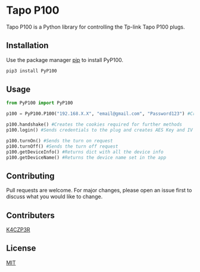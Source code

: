 # Tapo P100
Tapo P100 is a Python library for controlling the Tp-link Tapo P100 plugs.

## Installation

Use the package manager [pip](https://pip.pypa.io/en/stable/) to install PyP100.

```bash
pip3 install PyP100
```

## Usage

```python
from PyP100 import PyP100

p100 = PyP100.P100("192.168.X.X", "email@gmail.com", "Password123") #Creating a P100 plug object

p100.handshake() #Creates the cookies required for further methods 
p100.login() #Sends credentials to the plug and creates AES Key and IV for further methods

p100.turnOn() #Sends the turn on request
p100.turnOff() #Sends the turn off request
p100.getDeviceInfo() #Returns dict with all the device info
p100.getDeviceName() #Returns the device name set in the app


```

## Contributing
Pull requests are welcome. For major changes, please open an issue first to discuss what you would like to change.

## Contributers
[K4CZP3R](https://github.com/K4CZP3R)

## License
[MIT](https://choosealicense.com/licenses/mit/)